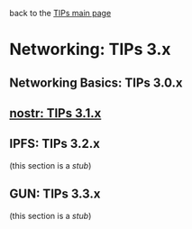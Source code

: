 back to the [TIPs main page](..)

Networking: TIPs 3.x
=====

## Networking Basics: TIPs 3.0.x

## [nostr: TIPs 3.1.x](https://github.com/wds4/tapestry-protocol/blob/main/tips/networking/nostr/README.md)

## IPFS: TIPs 3.2.x

(this section is a *stub*)

## GUN: TIPs 3.3.x

(this section is a *stub*)
